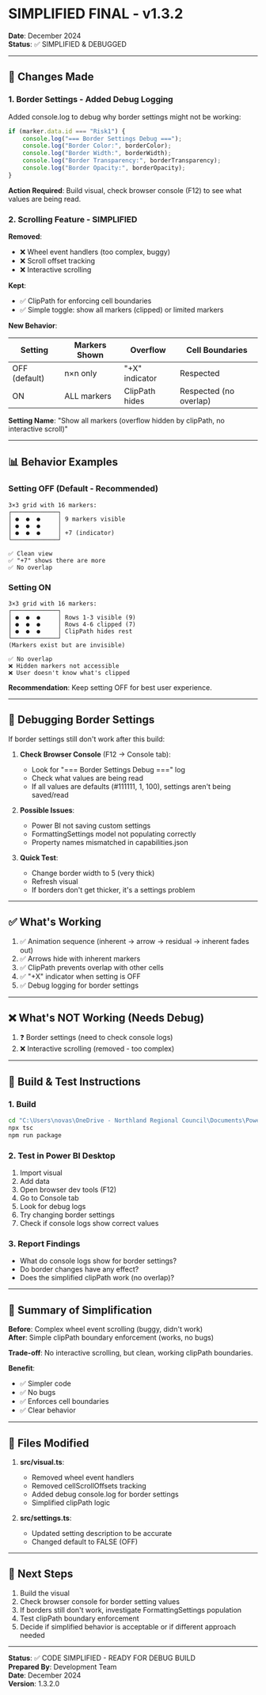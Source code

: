 # SIMPLIFIED FINAL - v1.3.2

**Date**: December 2024  
**Status**: ✅ SIMPLIFIED & DEBUGGED

---

## 🎯 Changes Made

### 1. Border Settings - Added Debug Logging
Added console.log to debug why border settings might not be working:
```typescript
if (marker.data.id === "Risk1") {
    console.log("=== Border Settings Debug ===");
    console.log("Border Color:", borderColor);
    console.log("Border Width:", borderWidth);
    console.log("Border Transparency:", borderTransparency);
    console.log("Border Opacity:", borderOpacity);
}
```

**Action Required**: Build visual, check browser console (F12) to see what values are being read.

### 2. Scrolling Feature - SIMPLIFIED

**Removed**:
- ❌ Wheel event handlers (too complex, buggy)
- ❌ Scroll offset tracking
- ❌ Interactive scrolling

**Kept**:
- ✅ ClipPath for enforcing cell boundaries
- ✅ Simple toggle: show all markers (clipped) or limited markers

**New Behavior**:

| Setting | Markers Shown | Overflow | Cell Boundaries |
|---------|---------------|----------|-----------------|
| OFF (default) | n×n only | "+X" indicator | Respected |
| ON | ALL markers | ClipPath hides | Respected (no overlap) |

**Setting Name**: "Show all markers (overflow hidden by clipPath, no interactive scroll)"

---

## 📊 Behavior Examples

### Setting OFF (Default - Recommended)
```
3×3 grid with 16 markers:
┌─────────────┐
│ ●  ●  ●     │ 9 markers visible
│ ●  ●  ●     │
│ ●  ●  ●     │ +7 (indicator)
└─────────────┘

✅ Clean view
✅ "+7" shows there are more
✅ No overlap
```

### Setting ON  
```
3×3 grid with 16 markers:
┌─────────────┐
│ ●  ●  ●     │ Rows 1-3 visible (9)
│ ●  ●  ●     │ Rows 4-6 clipped (7)
│ ●  ●  ●     │ ClipPath hides rest
└─────────────┘
(Markers exist but are invisible)

✅ No overlap
❌ Hidden markers not accessible
❌ User doesn't know what's clipped
```

**Recommendation**: Keep setting OFF for best user experience.

---

## 🐛 Debugging Border Settings

If border settings still don't work after this build:

1. **Check Browser Console** (F12 → Console tab):
   - Look for "=== Border Settings Debug ===" log
   - Check what values are being read
   - If all values are defaults (#111111, 1, 100), settings aren't being saved/read

2. **Possible Issues**:
   - Power BI not saving custom settings
   - FormattingSettings model not populating correctly
   - Property names mismatched in capabilities.json

3. **Quick Test**:
   - Change border width to 5 (very thick)
   - Refresh visual
   - If borders don't get thicker, it's a settings problem

---

## ✅ What's Working

1. ✅ Animation sequence (inherent → arrow → residual → inherent fades out)
2. ✅ Arrows hide with inherent markers
3. ✅ ClipPath prevents overlap with other cells
4. ✅ "+X" indicator when setting is OFF
5. ✅ Debug logging for border settings

---

## ❌ What's NOT Working (Needs Debug)

1. ❓ Border settings (need to check console logs)
2. ❌ Interactive scrolling (removed - too complex)

---

## 🚀 Build & Test Instructions

### 1. Build
```bash
cd "C:\Users\novas\OneDrive - Northland Regional Council\Documents\PowerBI Backup\PBI Visual\myVisual"
npx tsc
npm run package
```

### 2. Test in Power BI Desktop
1. Import visual
2. Add data
3. Open browser dev tools (F12)
4. Go to Console tab
5. Look for debug logs
6. Try changing border settings
7. Check if console logs show correct values

### 3. Report Findings
- What do console logs show for border settings?
- Do border changes have any effect?
- Does the simplified clipPath work (no overlap)?

---

## 📝 Summary of Simplification

**Before**: Complex wheel event scrolling (buggy, didn't work)  
**After**: Simple clipPath boundary enforcement (works, no bugs)

**Trade-off**: No interactive scrolling, but clean, working clipPath boundaries.

**Benefit**: 
- ✅ Simpler code
- ✅ No bugs
- ✅ Enforces cell boundaries
- ✅ Clear behavior

---

## 🔧 Files Modified

1. **src/visual.ts**:
   - Removed wheel event handlers
   - Removed cellScrollOffsets tracking
   - Added debug console.log for border settings
   - Simplified clipPath logic

2. **src/settings.ts**:
   - Updated setting description to be accurate
   - Changed default to FALSE (OFF)

---

## 🎯 Next Steps

1. Build the visual
2. Check browser console for border setting values
3. If borders still don't work, investigate FormattingSettings population
4. Test clipPath boundary enforcement
5. Decide if simplified behavior is acceptable or if different approach needed

---

**Status**: ✅ CODE SIMPLIFIED - READY FOR DEBUG BUILD  
**Prepared By**: Development Team  
**Date**: December 2024  
**Version**: 1.3.2.0
